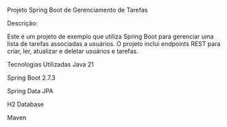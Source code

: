 Projeto Spring Boot de Gerenciamento de Tarefas

Descrição:

Este é um projeto de exemplo que utiliza Spring Boot para gerenciar uma lista de tarefas associadas a usuários. O projeto inclui endpoints REST para criar, ler, atualizar e deletar usuários e tarefas.

Tecnologias Utilizadas Java 21

Spring Boot 2.7.3

Spring Data JPA

H2 Database

Maven
